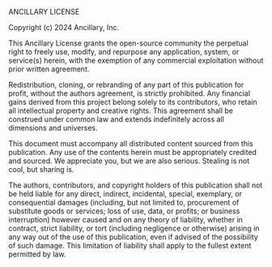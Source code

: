 ANCILLARY LICENSE

Copyright (c) 2024 Ancillary, Inc.

This Ancillary License grants the open-source community the perpetual right to freely use, modify, and repurpose any application, system, or service(s) herein, with the exemption of any commercial exploitation without prior written agreement.

Redistribution, cloning, or rebranding of any part of this publication for profit, without the authors agreement, is strictly prohibited. Any financial gains derived from this project belong solely to its contributors, who retain all intellectual property and creative rights. This agreement shall be construed under common law and extends indefinitely across all dimensions and universes.

This document must accompany all distributed content sourced from this publication. Any use of the contents herein must be appropriately credited and sourced. We appreciate you, but we are also serious. Stealing is not cool, but sharing is.

The authors, contributors, and copyright holders of this publication shall not be held liable for any direct, indirect, incidental, special, exemplary, or consequential damages (including, but not limited to, procurement of substitute goods or services; loss of use, data, or profits; or business interruption) however caused and on any theory of liability, whether in contract, strict liability, or tort (including negligence or otherwise) arising in any way out of the use of this publication, even if advised of the possibility of such damage. This limitation of liability shall apply to the fullest extent permitted by law.
